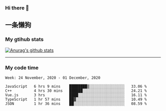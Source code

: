 ### Hi there 👋

## 一条懒狗
<!--
**kiss-me-quickly/kiss-me-quickly** is a ✨ _special_ ✨ repository because its `README.md` (this file) appears on your GitHub profile.

Here are some ideas to get you started:

- 🔭 I’m currently working on ...
- 🌱 I’m currently learning ...
- 👯 I’m looking to collaborate on ...
- 🤔 I’m looking for help with ...
- 💬 Ask me about ...
- 📫 How to reach me: ...
- 😄 Pronouns: ...
- ⚡ Fun fact: ...
-->


### My gtihub stats

[![Anurag's github stats](https://github-readme-stats.vercel.app/api?username=kiss-me-quickly)](https://github.com/anuraghazra/github-readme-stats)

***

### My code time

<!--START_SECTION:waka-->
```text
Week: 24 November, 2020 - 01 December, 2020

JavaScript   6 hrs 9 mins    ████████▒░░░░░░░░░░░░░░░░   33.06 % 
C++          4 hrs 30 mins   ██████░░░░░░░░░░░░░░░░░░░   24.21 % 
Vue.js       3 hrs           ████░░░░░░░░░░░░░░░░░░░░░   16.11 % 
TypeScript   1 hr 57 mins    ██▓░░░░░░░░░░░░░░░░░░░░░░   10.49 % 
JSON         1 hr 36 mins    ██░░░░░░░░░░░░░░░░░░░░░░░   08.59 % 
```
<!--END_SECTION:waka-->

